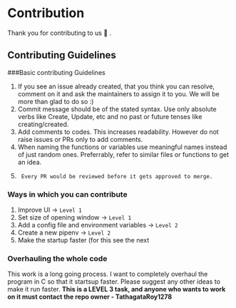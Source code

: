# Contribution

Thank you for contributing to us :tada: .

## Contributing Guidelines

###Basic contributing Guidelines

1. If you see an issue already created, that you think you can resolve, comment on it and ask the maintainers to assign it to you. We will be more than glad to do so :)
2. Commit message should be of the stated syntax. Use only absolute verbs like Create, Update, etc and no past or future tenses like creating/created.
3. Add comments to codes. This increases readability. However do not raise issues or PRs only to add comments.
4. When naming the functions or variables use meaningful names instead of just random ones. Preferrably, refer to similar files or functions to get an idea.
5.      Every PR would be reviewed before it gets approved to merge.

### Ways in which you can contribute

1. Improve UI ->   `Level 1`
2. Set size of opening window ->   `Level 1`
3. Add a config file and environment variables -> `Level 2`
4. Create a new pipenv     ->      `Level 2`
5. Make the startup faster (for this see the next

### Overhauling the whole code

This work is a long going process. I want to completely overhaul the program in C so that it startsup faster. Please suggest any other ideas to make it run faster. **This is a LEVEL 3 task, and anyone who wants to work on it must contact the repo owner - TathagataRoy1278**
